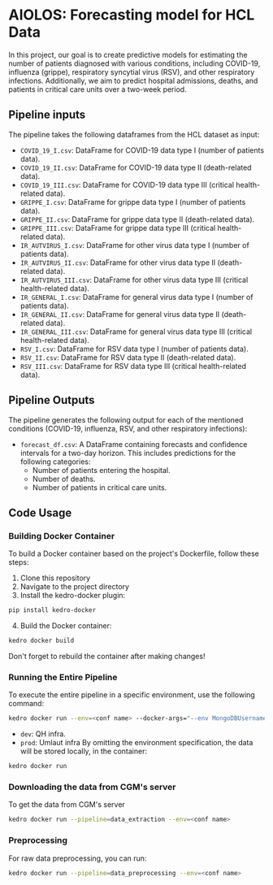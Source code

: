 # AIOLOS: Forecasting model for HCL Data

In this project, our goal is to create predictive models for estimating the number of patients diagnosed with various conditions, including COVID-19, influenza (grippe), respiratory syncytial virus (RSV), and other respiratory infections. Additionally, we aim to predict hospital admissions, deaths, and patients in critical care units over a two-week period.

## Pipeline inputs

The pipeline takes the following dataframes from the HCL dataset as input:

- `COVID_19_I.csv`: DataFrame for COVID-19 data type I (number of patients data).
- `COVID_19_II.csv`: DataFrame for COVID-19 data type II (death-related data).
- `COVID_19_III.csv`: DataFrame for COVID-19 data type III (critical health-related data).
- `GRIPPE_I.csv`: DataFrame for grippe data type I (number of patients data).
- `GRIPPE_II.csv`: DataFrame for grippe data type II (death-related data).
- `GRIPPE_III.csv`: DataFrame for grippe data type III (critical health-related data).
- `IR_AUTVIRUS_I.csv`: DataFrame for other virus data type I (number of patients data).
- `IR_AUTVIRUS_II.csv`: DataFrame for other virus data type II (death-related data).
- `IR_AUTVIRUS_III.csv`: DataFrame for other virus data type III (critical health-related data).
- `IR_GENERAL_I.csv`: DataFrame for general virus data type I (number of patients data).
- `IR_GENERAL_II.csv`: DataFrame for general virus data type II (death-related data).
- `IR_GENERAL_III.csv`: DataFrame for general virus data type III (critical health-related data).
- `RSV_I.csv`: DataFrame for RSV data type I (number of patients data).
- `RSV_II.csv`: DataFrame for RSV data type II (death-related data).
- `RSV_III.csv`: DataFrame for RSV data type III (critical health-related data).

## Pipeline Outputs

The pipeline generates the following output for each of the mentioned conditions (COVID-19, influenza, RSV, and other respiratory infections):

- `forecast_df.csv`: A DataFrame containing forecasts and confidence intervals for a two-day horizon. This includes predictions for the following categories:
  - Number of patients entering the hospital.
  - Number of deaths.
  - Number of patients in critical care units.

## Code Usage

### Building Docker Container

To build a Docker container based on the project's Dockerfile, follow these steps:

1. Clone this repository
2. Navigate to the project directory
3. Install the kedro-docker plugin:

```bash
pip install kedro-docker
```

4.  Build the Docker container:

```bash
kedro docker build
```

Don't forget to rebuild the container after making changes!

### Running the Entire Pipeline

To execute the entire pipeline in a specific environment, use the following command:

```bash
kedro docker run --env=<conf name> --docker-args="--env MongoDBUsername="XXX" --env MongoDBPassword="XXX" --env CGM_PASSWORD="XXX" CD_PASSWORD="XXX""
```

- `dev`: QH infra.
- `prod`: Umlaut infra
  By omitting the environment specification, the data will be stored locally, in the container:

```bash
kedro docker run
```

### Downloading the data from CGM's server

To get the data from CGM's server

```bash
kedro docker run --pipeline=data_extraction --env=<conf name>
```

### Preprocessing

For raw data preprocessing, you can run:

```bash
kedro docker run --pipeline=data_preprocessing --env=<conf name>
```
